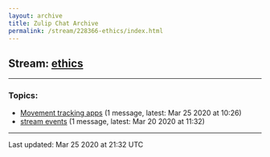 ```yaml
---
layout: archive
title: Zulip Chat Archive
permalink: /stream/228366-ethics/index.html
---
```


## Stream: [ethics](https://claire4ai.github.io/archive/stream/228366-ethics/index.html)
---

### Topics:

* [Movement tracking apps](topic/Movement.20tracking.20apps.html) (1 message, latest: Mar 25 2020 at 10:26)
* [stream events](topic/stream.20events.html) (1 message, latest: Mar 20 2020 at 11:32)

<hr><p>Last updated: Mar 25 2020 at 21:32 UTC</p>